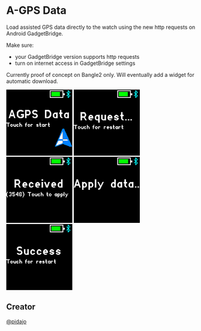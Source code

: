 # A-GPS Data

Load assisted GPS data directly to the watch using the new http requests on Android GadgetBridge.

Make sure:
* your GadgetBridge version supports http requests
* turn on internet access in GadgetBridge settings

Currently proof of concept on Bangle2 only. Will eventually add a widget for automatic download. 

![](screenshot.png)
![](screenshot2.png)
![](screenshot3.png)
![](screenshot4.png)
![](screenshot5.png)

## Creator
[@pidajo](https://github.com/pidajo)
